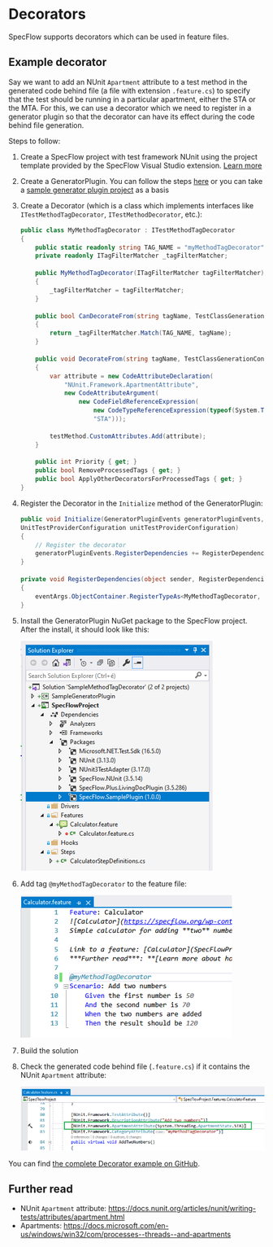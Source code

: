 # Decorators

SpecFlow supports decorators which can be used in feature files.

## Example decorator

Say we want to add an NUnit `Apartment` attribute to a test method in the generated code behind file (a file with extension `.feature.cs`) to specify that the test should be running in a particular apartment, either the STA or the MTA.
For this, we can use a decorator which we need to register in a generator plugin so that the decorator can have its effect during the code behind file generation.

Steps to follow:

1. Create a SpecFlow project with test framework NUnit using the project template provided by the SpecFlow Visual Studio extension. [Learn more](../Installation/Project-and-Item-Templates.html#visual-studio-templates)

1. Create a GeneratorPlugin. You can follow the steps [here](./Plugins.html#sample-generator-plugin) or you can take a [sample generator plugin project](https://github.com/SpecFlowOSS/SpecFlow-Examples/tree/master/Plugins/GeneratorOnlyPlugin) as a basis

1. Create a Decorator (which is a class which implements interfaces like `ITestMethodTagDecorator`, `ITestMethodDecorator`, etc.):

    ```c#
    public class MyMethodTagDecorator : ITestMethodTagDecorator
    {
        public static readonly string TAG_NAME = "myMethodTagDecorator";
        private readonly ITagFilterMatcher _tagFilterMatcher;

        public MyMethodTagDecorator(ITagFilterMatcher tagFilterMatcher)
        {
            _tagFilterMatcher = tagFilterMatcher;
        }

        public bool CanDecorateFrom(string tagName, TestClassGenerationContext generationContext, CodeMemberMethod testMethod)
        {
            return _tagFilterMatcher.Match(TAG_NAME, tagName);
        }

        public void DecorateFrom(string tagName, TestClassGenerationContext generationContext, CodeMemberMethod testMethod)
        {
            var attribute = new CodeAttributeDeclaration(
                "NUnit.Framework.ApartmentAttribute",
                new CodeAttributeArgument(
                    new CodeFieldReferenceExpression(
                        new CodeTypeReferenceExpression(typeof(System.Threading.ApartmentState)),
                        "STA")));

            testMethod.CustomAttributes.Add(attribute);
        }

        public int Priority { get; }
        public bool RemoveProcessedTags { get; }
        public bool ApplyOtherDecoratorsForProcessedTags { get; }
    }
    ```

1. Register the Decorator in the `Initialize` method of the GeneratorPlugin:

    ```c#
    public void Initialize(GeneratorPluginEvents generatorPluginEvents, GeneratorPluginParameters generatorPluginParameters,
    UnitTestProviderConfiguration unitTestProviderConfiguration)
    {
        // Register the decorator
        generatorPluginEvents.RegisterDependencies += RegisterDependencies;
    }

    private void RegisterDependencies(object sender, RegisterDependenciesEventArgs eventArgs)
    {
        eventArgs.ObjectContainer.RegisterTypeAs<MyMethodTagDecorator, ITestMethodTagDecorator>(MyMethodTagDecorator.TAG_NAME);
    }
    ```

1. Install the GeneratorPlugin NuGet package to the SpecFlow project. After the install, it should look like this:

    ![Generator plugin installed](../_static/images/generator_plugin_installed.png)

1. Add tag `@myMethodTagDecorator` to the feature file:

    ![Add decorator to feature file](../_static/images/add_decorator_tag_to_feature_file.png)

1. Build the solution

1. Check the generated code behind file (`.feature.cs`) if it contains the NUnit `Apartment` attribute:

    ![Attribute added](../_static/images/attribute_added.png)

You can find [the complete Decorator example on GitHub](https://github.com/SpecFlowOSS/SpecFlow-Examples/tree/master/Decorators/SampleMethodTagDecorator).

## Further read

- NUnit `Apartment` attribute: <https://docs.nunit.org/articles/nunit/writing-tests/attributes/apartment.html>
- Apartments: <https://docs.microsoft.com/en-us/windows/win32/com/processes--threads--and-apartments>
